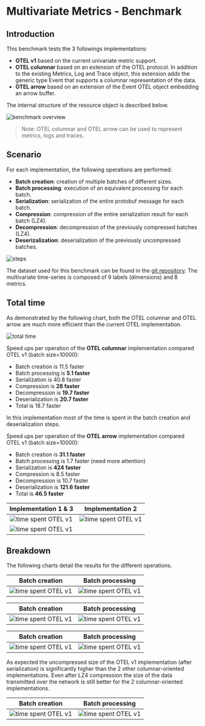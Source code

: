 # Multivariate Metrics - Benchmark

## Introduction

This benchmark tests the 3 followings implementations:
* **OTEL v1** based on the current univariate metric support.
* **OTEL columnar** based on an extension of the OTEL protocol. In addition to the existing Metrics, Log and Trace object, this extension adds the generic type Event that supports a columnar representation of the data.
* **OTEL arrow** based on an extension of the Event OTEL object embedding an arrow buffer.

The internal structure of the resource object is described below.

![benchmark overview](images/benchmark_overview.svg)

> Note: OTEL columnar and OTEL arrow can be used to represent metrics, logs and traces.

## Scenario

For each implementation, the following operations are performed:
* **Batch creation**: creation of multiple batches of different sizes.
* **Batch processing**: execution of an equivalent processing for each batch.
* **Serialization**: serialization of the entire protobuf message for each batch.
* **Compression**: compression of the entire serialization result for each batch (LZ4).
* **Decompression**: decompression of the previously compressed batches (LZ4).
* **Deserizalization**: deserialization of the previously uncompressed batches.

![steps](images/steps.svg)

The dataset used for this benchmark can be found in the [git repository](https://github.com/lquerel/otel-multivariate-time-series). The multivariate time-series is composed of 9 labels (dimensions) and 8 metrics.

## Total time
As demonstrated by the following chart, both the OTEL columnar and OTEL arrow are much more efficient than the current OTEL implementation.

![total time](images/total_time.png)

Speed ups per operation of the **OTEL columnar** implementation compared OTEL v1 (batch size=10000):
* Batch creation is 11.5 faster
* Batch processing is **5.1 faster**
* Serialization is 40.8 faster
* Compression is **28 faster**
* Decompression is **19.7 faster**
* Deserialization is **20.7 faster**
* Total is 18.7 faster

In this implementation most of the time is spent in the batch creation and deserialization steps.

Speed ups per operation of the **OTEL arrow** implementation compared OTEL v1 (batch size=10000):
* Batch creation is **31.1 faster**
* Batch processing is 1.7 faster (need more attention)
* Serialization is **424 faster**
* Compression is 8.5 faster
* Decompression is 10.7 faster
* Deserialization is **121.6 faster**
* Total is **46.5 faster**

Implementation 1 & 3       | Implementation 2         
:-------------------------:|:------------------------:
![time spent OTEL v1](images/time_spent_otel_v1.png) |![time spent OTEL v1](images/time_spent_otel_columnar.png) 
![time spent OTEL v1](images/time_spent_otel_arrow.png)|

## Breakdown

The following charts detail the results for the different operations.

Batch creation     | Batch processing
:-------------------------:|:------------------------:
![time spent OTEL v1](images/batch_creation.png) |![time spent OTEL v1](images/batch_processing.png) 

Batch creation     | Batch processing
:-------------------------:|:------------------------:
![time spent OTEL v1](images/serialization.png) |![time spent OTEL v1](images/compression.png) 

Batch creation     | Batch processing
:-------------------------:|:------------------------:
![time spent OTEL v1](images/decompression.png) |![time spent OTEL v1](images/deserialization.png) 

As expected the uncompressed size of the OTEL v1 implementation (after serialization) is significantly higher than the 2 other columnar-oriented implementations. Even after LZ4 compression the size of the data transmitted over the network is still better for the 2 columnar-oriented implementations.

Batch creation     | Batch processing
:-------------------------:|:------------------------:
![time spent OTEL v1](images/compressed.png) |![time spent OTEL v1](images/uncompressed.png) 
